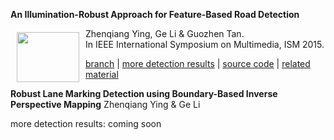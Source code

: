 
**An Illumination-Robust Approach for Feature-Based Road Detection**

<a href="http://d3js.org"><img src="https://yingzhenqiang.sinaapp.com/file/ism2015.jpg" align="left" height="80" width="100" hspace="10" vspace="6"></a>

Zhenqiang Ying, Ge Li & Guozhen Tan.  
In IEEE International Symposium on Multimedia, ISM 2015.

[branch](https://github.com/baidut/OpenVehicleVision/tree/ISM2015) | [more detection results](https://yingzhenqiang.sinaapp.com/file/evaluation.pdf) | [source code](https://github.com/baidut/OpenVehicleVision/releases/tag/ism2015) | [related material](http://pan.baidu.com/s/1eQ8V2aY#path=%252F%25E9%25A1%25B9%25E7%259B%25AE%25E5%2585%25AC%25E5%25BC%2580%252FOpenVehicleVision%252Fism2015)

**Robust Lane Marking Detection using Boundary-Based Inverse Perspective Mapping**
Zhenqiang Ying & Ge Li

more detection results: coming soon